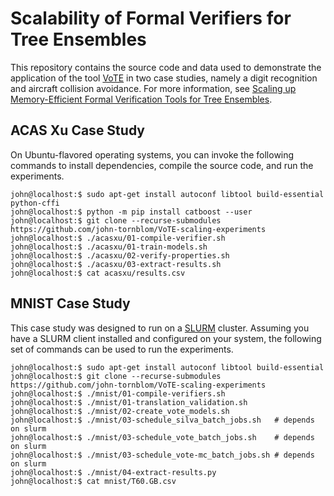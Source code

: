 # Scalability of Formal Verifiers for Tree Ensembles

This repository contains the source code and data used to demonstrate the
application of the tool [VoTE][vote] in two case studies, namely a digit
recognition and aircraft collision avoidance. For more information, see
[Scaling up Memory-Efficient Formal Verification Tools for Tree Ensembles][paper].

## ACAS Xu Case Study
On Ubuntu-flavored operating systems, you can invoke the following commands to
install dependencies, compile the source code, and run the experiments.

```console
john@localhost:$ sudo apt-get install autoconf libtool build-essential python-cffi
john@localhost:$ python -m pip install catboost --user
john@localhost:$ git clone --recurse-submodules https://github.com/john-tornblom/VoTE-scaling-experiments
john@localhost:$ ./acasxu/01-compile-verifier.sh
john@localhost:$ ./acasxu/01-train-models.sh
john@localhost:$ ./acasxu/02-verify-properties.sh
john@localhost:$ ./acasxu/03-extract-results.sh
john@localhost:$ cat acasxu/results.csv
```

## MNIST Case Study
This case study was designed to run on a [SLURM][slurm] cluster. Assuming you
have a SLURM client installed and configured on your system, the following set
of commands can be used to run the experiments.
```console
john@localhost:$ sudo apt-get install autoconf libtool build-essential
john@localhost:$ git clone --recurse-submodules https://github.com/john-tornblom/VoTE-scaling-experiments
john@localhost:$ ./mnist/01-compile-verifiers.sh
john@localhost:$ ./mnist/01-translation_validation.sh
john@localhost:$ ./mnist/02-create_vote_models.sh
john@localhost:$ ./mnist/03-schedule_silva_batch_jobs.sh   # depends on slurm
john@localhost:$ ./mnist/03-schedule_vote_batch_jobs.sh    # depends on slurm
john@localhost:$ ./mnist/03-schedule_vote-mc_batch_jobs.sh # depends on slurm
john@localhost:$ ./mnist/04-extract-results.py
john@localhost:$ cat mnist/T60.GB.csv
```

[vote]: https://github.com/john-tornblom/VoTE
[paper]: https://arxiv.org/pdf/2105.02595
[slurm]: https://slurm.schedmd.com




